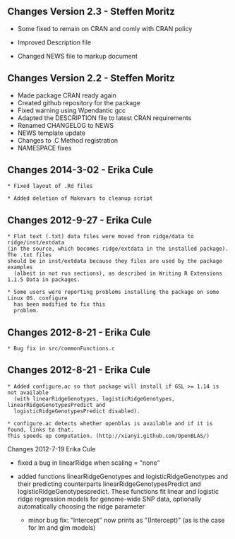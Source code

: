 ## Changes Version 2.3 -  Steffen Moritz

  * Some fixed to remain on CRAN and comly with CRAN policy
  
  * Improved Description file
  
  * Changed NEWS file to markup document
  

## Changes Version 2.2 -  Steffen Moritz

  * Made package CRAN ready again
  * Created github repository for the package
  * Fixed warning using Wpendantic gcc
  * Adapted the DESCRIPTION file to latest CRAN requirements
  * Renamed CHANGELOG to NEWS
  * NEWS template update
  * Changes to .C Method registration
  * NAMESPACE fixes

## Changes 2014-3-02 -	Erika Cule

	* Fixed layout of .Rd files
	
	* Added deletion of Makevars to cleanup script
	

## Changes 2012-9-27 -	Erika Cule 

	* Flat text (.txt) data files were moved from ridge/data to ridge/inst/extdata 
  	(in the source, which becomes ridge/extdata in the installed package). The .txt files 
  	should be in inst/extdata because they files are used by the package examples 
	  (albeit in not run sections), as described in Writing R Extensions 1.1.5 Data in packages.
	
	* Some users were reporting problems installing the package on some Linux OS. configure 
	  has been modified to fix this 
	  problem.


## Changes 2012-8-21 -   Erika Cule 

	* Bug fix in src/commonFunctions.c


## Changes 2012-8-21 -  Erika Cule

	* Added configure.ac so that package will install if GSL >= 1.14 is not available 
	  (with linearRidgeGenotypes, logisticRidgeGenotypes, linearRidgeGenotypesPredict and 
	  logisticRidgeGenotypesPredict disabled). 
	  
	* configure.ac detects whether openblas is available and if it is found, links to that. 
  	This speeds up computation. (http://xianyi.github.com/OpenBLAS/)
	
Changes 2012-7-19   Erika Cule

  * fixed a bug in linearRidge when scaling = "none"
  
  * added functions linearRidgeGenotypes and logisticRidgeGenotypes and their predicting counterparts
    linearRidgeGenotypesPredict and logisticRidgeGenotypespredict. 
    These functions fit linear and logistic ridge regression models for genome-wide SNP data, 
    optionally automatically choosing the ridge parameter
   
	* minor bug fix: "Intercept" now prints as "(Intercept)"
		(as is the case for lm and glm models)
	
